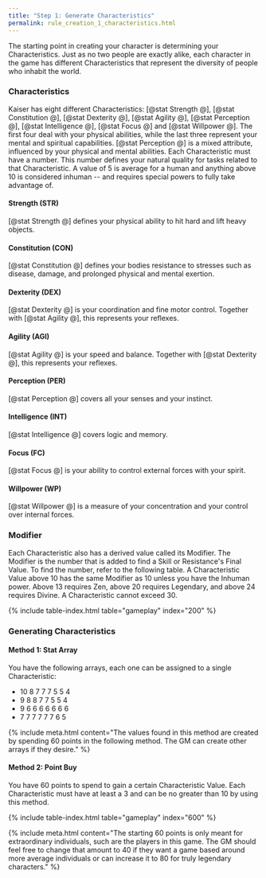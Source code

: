 ```yaml
---
title: "Step 1: Generate Characteristics"
permalink: rule_creation_1_characteristics.html
---
```


The starting point in creating your character is determining your Characteristics. Just as no two people are exactly alike, each character in the game has different Characteristics that represent the diversity of people who inhabit the world. 

### Characteristics
Kaiser has eight different Characteristics: [@stat Strength @], [@stat Constitution @], [@stat Dexterity @], [@stat Agility @], [@stat Perception @], [@stat Intelligence @], [@stat Focus @] and [@stat Willpower @]. The first four deal with your physical abilities, while the last three represent your mental and spiritual capabilities. [@stat Perception @] is a mixed attribute, influenced by your physical and mental abilities. Each Characteristic must have a number. This number defines your natural quality for tasks related to that Characteristic. A value of 5 is average for a human and anything above 10 is considered inhuman -- and requires special powers to fully take advantage of.

#### Strength (STR)
[@stat Strength @] defines your physical ability to hit hard and lift heavy objects.

#### Constitution (CON)
[@stat Constitution @] defines your bodies resistance to stresses such as disease, damage, and prolonged physical and mental exertion.

#### Dexterity (DEX)
[@stat Dexterity @] is your coordination and fine motor control. Together with [@stat Agility @], this represents your reflexes. 

#### Agility (AGI)
[@stat Agility @] is your speed and balance. Together with [@stat Dexterity @], this represents your reflexes. 

#### Perception (PER)
[@stat Perception @] covers all your senses and your instinct.

#### Intelligence (INT)
[@stat Intelligence @] covers logic and memory.

#### Focus (FC)
[@stat Focus @] is your ability to control external forces with your spirit.

#### Willpower (WP)
[@stat Willpower @] is a measure of your concentration and your control over internal forces.

### Modifier
Each Characteristic also has a derived value called its Modifier. The Modifier is the number that is added to find a Skill or Resistance's Final Value. To find the number, refer to the following table. A Characteristic Value above 10 has the same Modifier as 10 unless you have the Inhuman power. Above 13 requires Zen, above 20 requires Legendary, and above 24 requires Divine. A Characteristic cannot exceed 30.

{% include table-index.html table="gameplay" index="200" %}

### Generating Characteristics

#### Method 1: Stat Array
You have the following arrays, each one can be assigned to a single Characteristic:
- 10 8 7 7 7 5 5 4
- 9 8 8 7 7 5 5 4
- 9 6 6 6 6 6 6 6
- 7 7 7 7 7 7 6 5

{% include meta.html content="The values found in this method are created by spending 60 points in the following method. The GM can create other arrays if they desire." %}

#### Method 2: Point Buy
You have 60 points to spend to gain a certain Characteristic Value. Each Characteristic must have at least a 3 and can be no greater than 10 by using this method. 

{% include table-index.html table="gameplay" index="600" %}

{% include meta.html content="The starting 60 points is only meant for extraordinary individuals, such are the players in this game. The GM should feel free to change that amount to 40 if they want a game based around more average individuals or can increase it to 80 for truly legendary characters." %}